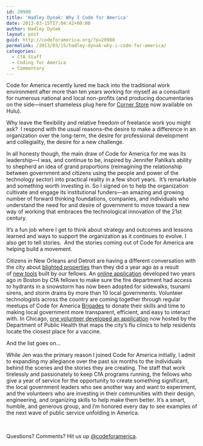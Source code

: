 ```yaml
---
id: 20980
title: 'Hadley Dynak: Why I Code for America'
date: 2013-03-15T17:04:42+00:00
author: Hadley Dynak
layout: post
guid: http://codeforamerica.org/?p=20980
permalink: /2013/03/15/hadley-dynak-why-i-code-for-america/
categories:
  - CfA Staff
  - Coding for America
  - Commentary
---
```

Code for America recently lured me back into the traditional work environment after more than ten years working for myself as a consultant for numerous national and local non-profits (and producing documentaries on the side—insert shameless plug here for [Corner Store](http://cornerstoredocumentary.com/seethefilm.html) now available on Hulu).

Why leave the flexibility and relative freedom of freelance work you might ask?  I respond with the usual reasons&#8211;the desire to make a difference in an organization over the long-term, the desire for professional development and collegiality, the desire for a new challenge.

In all honesty though, the main draw of Code for America for me was its leadership—I was, and continue to be, inspired by Jennifer Pahlka’s ability to shepherd an idea of grand proportions (reimagining the relationship between government and citizens using the people and power of the technology sector) into practical reality in a few short years.  It’s remarkable and something worth investing in. So I signed on to help the organization cultivate and engage its institutional funders—an amazing and growing number of forward thinking foundations, companies, and individuals who understand the need for and desire of government to move toward a new way of working that embraces the technological innovation of the 21st century.

It’s a fun job where I get to think about strategy and outcomes and lessons learned and ways to support the organization as it continues to evolve. I also get to tell stories.  And the stories coming out of Code for America are helping build a movement.

Citizens in New Orleans and Detroit are having a different conversation with the city about <a href="http://blightstatus.com" target="_blank">blighted properties</a> than they did a year ago as a result of <a href="http://localdata.com" target="_blank">new tools</a> built by our fellows. An <a href="http://adoptahydrant.org/" target="_blank">online application</a> developed two years ago in Boston by CfA fellows to make sure the fire department had access to hydrants in a snowstorm has now been adopted for sidewalks, tsunami sirens, and storm drains by more than 10 local governments. Volunteer technologists across the country are coming together through regular meetups of Code for America <a href="http://brigade.codeforamerica.org" target="_blank">Brigades</a> to donate their skills and time to making local government more transparent, efficient, and easy to interact with. In Chicago, <a href="http://codeforamerica.org/2012/11/06/city-of-chicago-adopts-flu-shot-app-built-by-civic-hackers/" target="_blank">one volunteer developed an application</a> now hosted by the Department of Public Health that maps the city’s flu clinics to help residents locate the closest place for a vaccine.

And the list goes on…

While Jen was the primary reason I joined Code for America initially, I admit to expanding my allegiance over the past six months to the individuals behind the scenes and the stories they are creating. The staff that work tirelessly and passionately to keep CfA programs running, the fellows who give a year of service for the opportunity to create something significant, the local government leaders who see another way and want to experiment, and the volunteers who are investing in their communities with their design, engineering, and organizing skills to help make them better. It’s a smart, humble, and generous group, and I’m honored every day to see examples of the next wave of public service unfolding in America.

&nbsp;

Questions? Comments? Hit us up <a href="http://twitter.com/codeforamerica" target="_blank">@codeforamerica</a>.